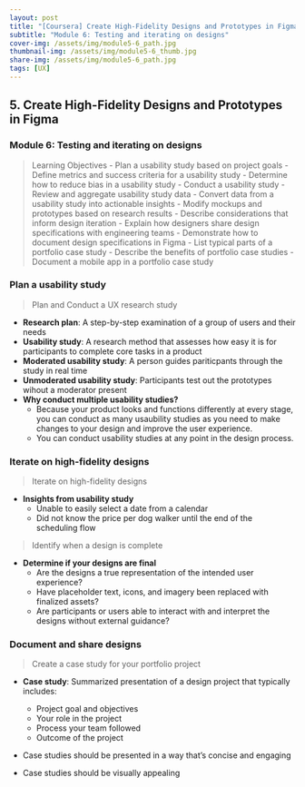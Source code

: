 ```yaml
---
layout: post
title: "[Coursera] Create High-Fidelity Designs and Prototypes in Figma 5-6"
subtitle: "Module 6: Testing and iterating on designs"
cover-img: /assets/img/module5-6_path.jpg
thumbnail-img: /assets/img/module5-6_thumb.jpg
share-img: /assets/img/module5-6_path.jpg
tags: [UX]
--- 
```


## 5. Create High-Fidelity Designs and Prototypes in Figma
### Module 6: Testing and iterating on designs

> Learning Objectives
	- Plan a usability study based on project goals
	- Define metrics and success criteria for a usability study
	- Determine how to reduce bias in a usability study
	- Conduct a usability study
	- Review and aggregate usability study data
	- Convert data from a usability study into actionable insights
	- Modify mockups and prototypes based on research results
	- Describe considerations that inform design iteration
	- Explain how designers share design specifications with engineering teams
	- Demonstrate how to document design specifications in Figma
	- List typical parts of a portfolio case study
	- Describe the benefits of portfolio case studies
	- Document a mobile app in a portfolio case study

### Plan a usability study

> Plan and Conduct a UX research study

- **Research plan**: A step-by-step examination of a group of users and their needs
- **Usability study**: A research method that assesses how easy it is for participants to complete core tasks in a product
- **Moderated usability study**: A person guides pariticpants through the study in real time
- **Unmoderated usability study**: Participants test out the prototypes wihout a moderator present
- **Why conduct multiple usability studies?**
	- Because your product looks and functions differently at every stage, you can conduct as many usaubility studies as you need to make changes to your design and improve the user experience.
    - You can conduct usability studies at any point in the design process.

### Iterate on high-fidelity designs

> Iterate on high-fidelity designs

- **Insights from usability study**
	- Unable to easily select a date from a calendar
  - Did not know the price per dog walker until the end of the scheduling flow

> Identify when a design is complete

- **Determine if your designs are final**
	- Are the designs a true representation of the intended user experience?
    - Have placeholder text, icons, and imagery been replaced with finalized assets?
    - Are participants or users able to interact with and interpret the designs without external guidance?

### Document and share designs

> Create a case study for your portfolio project

- **Case study**: Summarized presentation of a design project that typically includes:
	- Project goal and objectives
    - Your role in the project
    - Process your team followed
    - Outcome of the project
    
- Case studies should be presented in a way that’s concise and engaging
- Case studies should be visually appealing